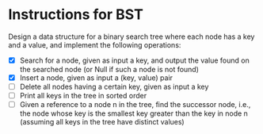 # Instructions for BST
Design a data structure for a binary search tree where each node has a key and a value,
and implement the following operations:
- [X] Search for a node, given as input a key, and output the value found on the
searched node (or Null if such a node is not found)
- [X] Insert a node, given as input a (key, value) pair
- [ ] Delete all nodes having a certain key, given as input a key
- [ ] Print all keys in the tree in sorted order
- [ ] Given a reference to a node n in the tree, find the successor node, i.e., the node
whose key is the smallest key greater than the key in node n (assuming all keys
in the tree have distinct values)